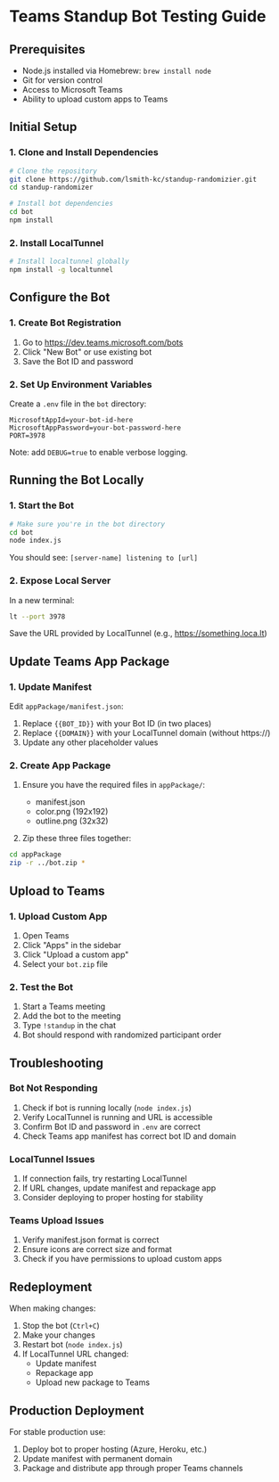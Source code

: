 # Teams Standup Bot Testing Guide

## Prerequisites

- Node.js installed via Homebrew: `brew install node`
- Git for version control
- Access to Microsoft Teams
- Ability to upload custom apps to Teams

## Initial Setup

### 1. Clone and Install Dependencies

```bash
# Clone the repository
git clone https://github.com/lsmith-kc/standup-randomizier.git
cd standup-randomizer

# Install bot dependencies
cd bot
npm install
```

### 2. Install LocalTunnel

```bash
# Install localtunnel globally
npm install -g localtunnel
```

## Configure the Bot

### 1. Create Bot Registration

1. Go to <https://dev.teams.microsoft.com/bots>
2. Click "New Bot" or use existing bot
3. Save the Bot ID and password

### 2. Set Up Environment Variables

Create a `.env` file in the `bot` directory:

```text
MicrosoftAppId=your-bot-id-here
MicrosoftAppPassword=your-bot-password-here
PORT=3978
```

Note: add `DEBUG=true` to enable verbose logging.

## Running the Bot Locally

### 1. Start the Bot

```bash
# Make sure you're in the bot directory
cd bot
node index.js
```

You should see: `[server-name] listening to [url]`

### 2. Expose Local Server

In a new terminal:

```bash
lt --port 3978
```

Save the URL provided by LocalTunnel (e.g., <https://something.loca.lt>)

## Update Teams App Package

### 1. Update Manifest

Edit `appPackage/manifest.json`:

1. Replace `{{BOT_ID}}` with your Bot ID (in two places)
2. Replace `{{DOMAIN}}` with your LocalTunnel domain (without https://)
3. Update any other placeholder values

### 2. Create App Package

1. Ensure you have the required files in `appPackage/`:
   - manifest.json
   - color.png (192x192)
   - outline.png (32x32)

2. Zip these three files together:

```bash
cd appPackage
zip -r ../bot.zip *
```

## Upload to Teams

### 1. Upload Custom App

1. Open Teams
2. Click "Apps" in the sidebar
3. Click "Upload a custom app"
4. Select your `bot.zip` file

### 2. Test the Bot

1. Start a Teams meeting
2. Add the bot to the meeting
3. Type `!standup` in the chat
4. Bot should respond with randomized participant order

## Troubleshooting

### Bot Not Responding

1. Check if bot is running locally (`node index.js`)
2. Verify LocalTunnel is running and URL is accessible
3. Confirm Bot ID and password in `.env` are correct
4. Check Teams app manifest has correct bot ID and domain

### LocalTunnel Issues

1. If connection fails, try restarting LocalTunnel
2. If URL changes, update manifest and repackage app
3. Consider deploying to proper hosting for stability

### Teams Upload Issues

1. Verify manifest.json format is correct
2. Ensure icons are correct size and format
3. Check if you have permissions to upload custom apps

## Redeployment

When making changes:

1. Stop the bot (`Ctrl+C`)
2. Make your changes
3. Restart bot (`node index.js`)
4. If LocalTunnel URL changed:
   - Update manifest
   - Repackage app
   - Upload new package to Teams

## Production Deployment

For stable production use:

1. Deploy bot to proper hosting (Azure, Heroku, etc.)
2. Update manifest with permanent domain
3. Package and distribute app through proper Teams channels
